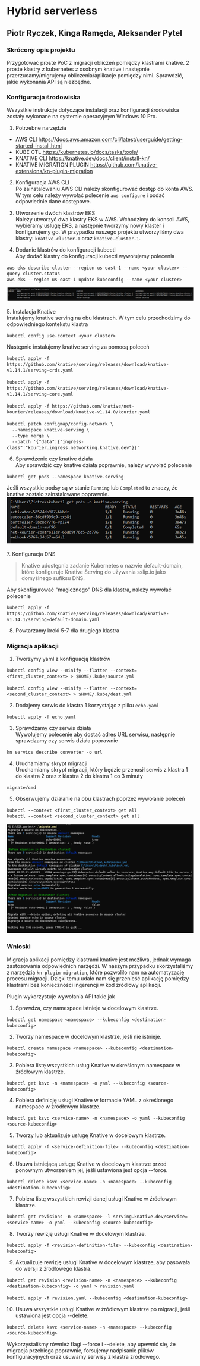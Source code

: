 # Hybrid serverless
## Piotr Ryczek, Kinga Ramęda, Aleksander Pytel

### Skrócony opis projektu
Przygotować proste PoC z migracji obliczeń pomiędzy klastrami knative. 2 proste klastry z kubernetes z osobnym knative i następnie przerzucamy/migrujemy obliczenia/aplikacje pomiędzy nimi. Sprawdzić, jakie wykonania API są niezbędne.


### Konfiguracja środowiska
Wszystkie instrukcje dotyczące instalacji oraz konfiguracji środowiska zostały wykonane na systemie operacyjnym Windows 10 Pro.

1. Potrzebne narzędzia
- AWS CLI https://docs.aws.amazon.com/cli/latest/userguide/getting-started-install.html 
- KUBE CTL
https://kubernetes.io/docs/tasks/tools/ 
- KNATIVE CLI 
https://knative.dev/docs/client/install-kn/
- KNATIVE MIGRATION PLUGIN
https://github.com/knative-extensions/kn-plugin-migration

2. Konfiguracja AWS CLI\
Po zainstalowaniu AWS CLI należy skonfigurować dostęp do konta AWS. W tym celu należy wywołać polecenie `aws configure` i podać odpowiednie dane dostępowe.

3. Utworzenie dwóch klastrów EKS\
Należy utworzyć dwa klastry EKS w AWS. Wchodzimy do konsoli AWS, wybieramy usługę EKS, a następnie tworzymy nowy klaster i konfigurujemy go. W przypadku naszego projektu utworzyliśmy dwa klastry: `knative-cluster-1` oraz `knative-cluster-1`.

4. Dodanie klastrów do konfiguracji kubectl\
Aby dodać klastry do konfiguracji kubectl wywołujemy polecenia
```
aws eks describe-cluster --region us-east-1 --name <your cluster> --query cluster.status
aws eks --region us-east-1 update-kubeconfig --name <your cluster>
```
![](2024-06-03-02-33-13.png)\
\
5. Instalacja Knative\
Instalujemy knative serving na obu klastrach. W tym celu przechodzimy do odpowiedniego kontekstu klastra
```
kubectl config use-context <your cluster>
```
Następnie instalujemy knative serving za pomocą poleceń
```
kubectl apply -f https://github.com/knative/serving/releases/download/knative-v1.14.1/serving-crds.yaml

kubectl apply -f https://github.com/knative/serving/releases/download/knative-v1.14.1/serving-core.yaml

kubectl apply -f https://github.com/knative/net-kourier/releases/download/knative-v1.14.0/kourier.yaml

kubectl patch configmap/config-network \
  --namespace knative-serving \
  --type merge \
  --patch '{"data":{"ingress-class":"kourier.ingress.networking.knative.dev"}}'
```

6. Sprawdzenie czy knative działa\
Aby sprawdzić czy knative działa poprawnie, należy wywołać polecenie
```
kubectl get pods --namespace knative-serving
```
Jeśli wszystkie podsy są w stanie `Running` lub `Completed` to znaczy, że knative zostało zainstalowane poprawnie.
![](2024-06-03-02-38-55.png)\
\
7. Konfiguracja DNS
> Knative udostępnia zadanie Kubernetes o nazwie default-domain, które konfiguruje Knative Serving do używania sslip.io jako domyślnego sufiksu DNS.

Aby skonfigurować "magicznego" DNS dla klastra, należy wywołać polecenie
```
kubectl apply -f https://github.com/knative/serving/releases/download/knative-v1.14.1/serving-default-domain.yaml
```

8. Powtarzamy kroki 5-7 dla drugiego klastra


### Migracja aplikacji

1. Tworzymy yaml z konfiguacją klastrów
```
kubectl config view --minify --flatten --context=<first_cluster_context> > $HOME/.kube/source.yml

kubectl config view --minify --flatten --context=<second_cluster_context> > $HOME/.kube/dest.yml
```

2. Dodajemy serwis do klastra 1 korzystając z pliku `echo.yaml`
```
kubectl apply -f echo.yaml
```

3. Sprawdzamy czy serwis działa\
Wywołujemy polecenie aby dostać adres URL serwisu, następnie sprawdzamy czy serwis działa poprawnie
```
kn service describe converter -o url
```

4. Uruchamiamy skrypt migracji\
Uruchamiamy skrypt migracji, który będzie przenosił serwis z klastra 1 do klastra 2 oraz z klastra 2 do klastra 1 co 3 minuty
```
migrate/cmd
```

5. Obserwujemy działanie na obu klastrach poprzez wywołanie poleceń
```
kubectl --context <first_cluster_context> get all
kubectl --context <second_cluster_context> get all
```
![](2024-06-03-02-55-52.png)


### Wnioski

Migracja aplikacji pomiędzy klastrami knative jest możliwa, jednak wymaga zastosowania odpowiednich narzędzi. W naszym przypadku skorzystaliśmy z narzędzia `kn-plugin-migration`, które pozwoliło nam na automatyzację procesu migracji. Dzięki temu udało nam się przenieść aplikację pomiędzy klastrami bez konieczności ingerencji w kod źródłowy aplikacji.

Plugin wykorzystuje wywołania API takie jak

1. Sprawdza, czy namespace istnieje w docelowym klastrze.
```
kubectl get namespace <namespace> --kubeconfig <destination-kubeconfig>
```

2. Tworzy namespace w docelowym klastrze, jeśli nie istnieje.
```
kubectl create namespace <namespace> --kubeconfig <destination-kubeconfig>
```

3. Pobiera listę wszystkich usług Knative w określonym namespace w źródłowym klastrze.
```
kubectl get ksvc -n <namespace> -o yaml --kubeconfig <source-kubeconfig>
```

4. Pobiera definicję usługi Knative w formacie YAML z określonego namespace w źródłowym klastrze.
```
kubectl get ksvc <service-name> -n <namespace> -o yaml --kubeconfig <source-kubeconfig>
```

5. Tworzy lub aktualizuje usługę Knative w docelowym klastrze.
```
kubectl apply -f <service-definition-file> --kubeconfig <destination-kubeconfig>
```

6. Usuwa istniejącą usługę Knative w docelowym klastrze przed ponownym utworzeniem jej, jeśli ustawiona jest opcja --force.
```
kubectl delete ksvc <service-name> -n <namespace> --kubeconfig <destination-kubeconfig>
```

7. Pobiera listę wszystkich rewizji danej usługi Knative w źródłowym klastrze.
```
kubectl get revisions -n <namespace> -l serving.knative.dev/service=<service-name> -o yaml --kubeconfig <source-kubeconfig>
```

8. Tworzy rewizję usługi Knative w docelowym klastrze.
```
kubectl apply -f <revision-definition-file> --kubeconfig <destination-kubeconfig>
```

9. Aktualizuje rewizję usługi Knative w docelowym klastrze, aby pasowała do wersji z źródłowego klastra.
```
kubectl get revision <revision-name> -n <namespace> --kubeconfig <destination-kubeconfig> -o yaml > revision.yaml

kubectl apply -f revision.yaml --kubeconfig <destination-kubeconfig>
```

10. Usuwa wszystkie usługi Knative w źródłowym klastrze po migracji, jeśli ustawiona jest opcja --delete.
```
kubectl delete ksvc <service-name> -n <namespace> --kubeconfig <source-kubeconfig>
```


Wykorzystaliśmy również flagi --force i --delete, aby upewnić się, że migracja przebiega poprawnie, forsujemy nadpisanie plików konfiguracyjnych oraz usuwamy serwisy z klastra źródłowego.
